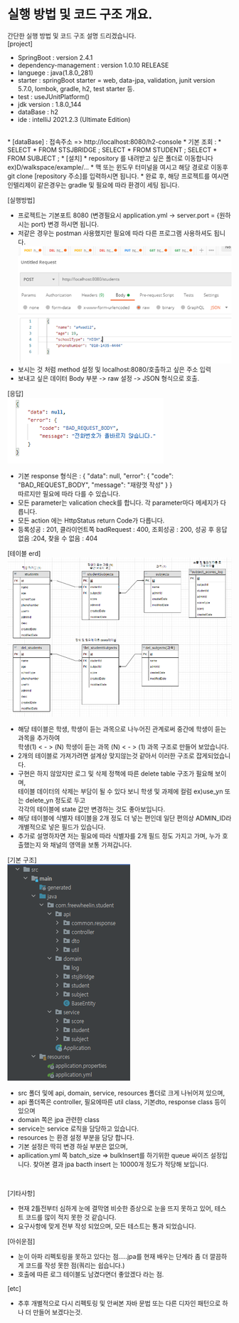 # 실행 방법 및 코드 구조 개요.
 
간단한 실행 방법 및 코드 구조 설명 드리겠습니다.  
[project]  
* SpringBoot : version 2.4.1
* dependency-management : version 1.0.10 RELEASE
* languege :  java(1.8.0_281)
* starter : springBoot starter = web, data-jpa, validation, junit version 5.7.0, lombok, gradle, h2, test starter 등.
* test : useJUnitPlatform()
* jdk version : 1.8.0_144
* dataBase : h2
* ide : intelliJ 2021.2.3 (Ultimate Edition)  
<br/>
* [dataBase] :  접속주소 => http://localhost:8080/h2-console  
* 기본 조회 :   
* SELECT * FROM STSJBRIDGE ;
  SELECT * FROM STUDENT ;
  SELECT * FROM SUBJECT  ;
* 
[설치]  
* repository 를 내려받고 싶은 폴더로 이동합니다 ex)D/walkspace/example/...  
* 맥 또는 윈도우 터미널을 여시고 해당 경로로 이동후 git clone [repository 주소]를 입력하시면 됩니다.
* 완료 후, 해당 프로젝트를 여시면 인텔리제이 같은경우는 gradle 및 필요에 따라 환경이 세팅 됩니다.
  
[실행방법]
* 프로젝트는 기본포트 8080 (변경필요시 application.yml -> server.port = {원하시는 port} 변경 하시면 됩니다.  
* 저같은 경우는 postman 사용했지만 필요에 따라 다른 프로그램 사용하셔도 됩니다.
![img_1.png](img_1.png)
* 보시는 것 처럼 method 설정 및 localhost:8080/호출하고 싶은 주소 입력
* 보내고 싶은 데이터 Body 부분 -> raw 설정 -> JSON 형식으로 호출.
  
[응답]  
![img_2.png](img_2.png) 
* 기본 response 형식은 :  {
  "data": null,
  "error": {
  "code": "BAD_REQUEST_BODY",
  "message": "재량껏 작성"
  }
  }   
 따르지만 필요에 따라 다를 수 있습니다.
* 모든 parameter는 valication check를 합니다. 각 parameter마다 메세지가 다릅니다.
* 모든 action 에는 HttpStatus return Code가 다릅니다.
* 등록성공 : 201, 클라이언트쪽 badRequest : 400, 조회성공 : 200, 성공 후 응답없음 :204, 찾을 수 없음 : 404

[테이블 erd]
![img.png](img.png)

* 해당 테이블은 학생, 학생이 듣는 과목으로 나누어진 관계로써 중간에 학생이 듣는 과목을 추가하여  
    학생(1) < - > (N) 학생이 듣는 과목 (N) < - > (1) 과목 구조로 만들어 보았습니다.  
* 2개의 테이블로 가져가려면 설계상 맞지않는것 같아서 이러한 구조로 잡게되었습니다.
* 구현은 하지 않았지만 로그 및 삭제 정책에 따른 delete table 구조가 필요해 보이며,  
  테이블 데이터의 삭제는 부담이 될 수 있다 보니 학생 및 과제에 컬럼 ex)use_yn 또는 delete_yn 정도로 두고  
  각각의 테이블에 state 값만 변경하는 것도 좋아보입니다.  
* 해당 테이블에 식별자 테이블을 2개 정도 더 넣는 편인데 일단 편의상 ADMIN_ID라 개별적으로 넣은 필드가 있습니다.
* 추가로 설명하자면 저는 필요에 따라 식별자를 2개 필드 정도 가지고 가며, 누가 호출했는지 와 채널의 영역을 보통 가져갑니다.

[기본 구조]  
![img_3.png](img_3.png)
* src 폴더 및에 api, domain, service, resources 폴더로 크게 나뉘어져 있으며,  
* api 폴더쪽은 controller, 필요에따른 util class, 기본dto, response class 등이 있으며
* domain 쪽은 jpa 관련한 class
* service는 service 로직을 담당하고 있습니다.
* resources 는 환경 설정 부분을 담당 합니다.
* 기본 설정은 딱히 변경 하실 부분은 없으며, 
* apllication.yml 쪽 batch_size => bulkInsert를 하기위한 queue 싸이즈 설정입니다. 찾아본 결과 jpa bacth insert 는 10000개 정도가 적당해 보입니다.
<br/>

[기타사항]  
* 현재 2틀전부터 심하게 눈에 결막염 비슷한 증상으로 눈을 뜨지 못하고 있어, 테스트 코드를 많이 적지 못한 것 같습니다.
* 요구사항에 맞게 전부 작성 되었으며, 모든 테스트는 통과 되었습니다.

[아쉬운점]  
* 눈이 아파 리펙토링을 못하고 있다는 점.....jpa를 현재 배우는 단계라 좀 더 깔끔하게 코드를 작성 못한 점(쿼리는 쉽습니다.) 
* 호출에 따른 로그 테이블도 남겼다면더 좋았겠다 라는 점.

[etc]  
* 추후 개별적으로 다시 리펙토링 및 안써본 자바 문법 또는 다른 디자인 패턴으로 하나 더 만들어 보겠다는것.